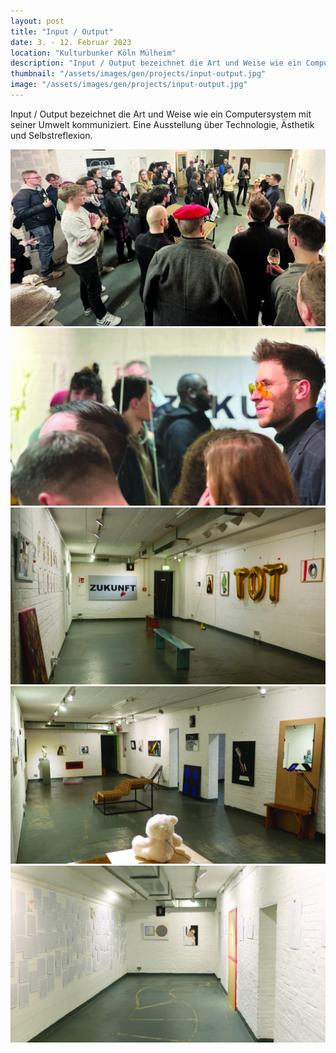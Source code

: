 ```yaml
---
layout: post
title: "Input / Output"
date: 3. - 12. Februar 2023
location: "Kulturbunker Köln Mülheim"
description: "Input / Output bezeichnet die Art und Weise wie ein Computersystem mit seiner Umwelt kommuniziert. Eine Ausstellung über Technologie, Ästhetik und Selbstreflexion."
thumbnail: "/assets/images/gen/projects/input-output.jpg"
image: "/assets/images/gen/projects/input-output.jpg"
---
```


Input / Output bezeichnet die Art und Weise wie ein Computersystem mit seiner Umwelt kommuniziert. Eine Ausstellung über Technologie, Ästhetik und Selbstreflexion.

![](/assets/images/gen/projects/input-output.jpg)
![](/assets/images/gen/projects/input-output2.jpg)
![](/assets/images/gen/projects/input-output3.jpg)
![](/assets/images/gen/projects/input-output4.jpg)
![](/assets/images/gen/projects/input-output5.jpg)

